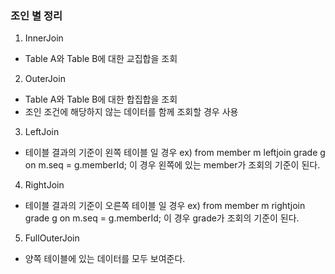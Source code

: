 ### 조인 별 정리

1. InnerJoin
- Table A와 Table B에 대한 교집합을 조회

2. OuterJoin
- Table A와 Table B에 대한 합집합을 조회
- 조인 조건에 해당하지 않는 데이터를 함께 조회할 경우 사용

3. LeftJoin
  - 테이블 결과의 기준이 왼쪽 테이블 일 경우 
  ex) from member m leftjoin grade g on m.seq = g.memberId;
  이 경우 왼쪽에 있는 member가 조회의 기준이 된다. 
4. RightJoin
  - 테이블 결과의 기준이 오른쪽 테이블 일 경우 
ex) from member m rightjoin grade g on m.seq = g.memberId;
이 경우 grade가 조회의 기준이 된다. 
5. FullOuterJoin
  - 양쪽 테이블에 있는 데이터를 모두 보여준다.